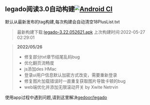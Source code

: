 ## legado阅读3.0自动构建[![Android CI](https://github.com/10bits/gedoor-Build/workflows/Android%20CI/badge.svg)](https://github.com/10bits/gedoor-Build/actions)

默认从最新发布的tag构建,每次构建会自动清空18PlusList.txt

> 最新构建下载:[legado-3.22.052621.apk](https://github.com/imgblz/gedoor-Build/releases/download/legado-3.22.052621/legado-3.22.052621.apk) 上次构建时间:2022-05-27 02:29:01
<!--start-->
> **2022/05/26**
> 
> * 修复部分txt章节结尾乱码bug
> * 优化翻页流畅度
> * js添加des HMac
> * 登录ui用户信息默认加密方式改变，需要重新登录
> * 修复图片加载错误时一直重复获取图片导致卡顿的bug
> * web端优化并添加无限滚动开关 by Xwite Netrvin
<!--end-->
  
使用app过程中遇到问题,请到这里解决[gedoor/legado](https://github.com/gedoor/legado/issues)

